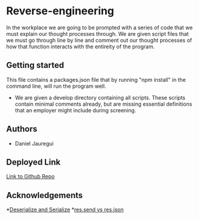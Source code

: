 # Reverse-engineering
In the workplace we are going to be prompted with a series of code that we must explain our thought processes through. We are given script files that we must go through line by line and comment out our thought processes of how that function interacts with the entireity of the program. 
## Getting started
This file contains a packages.json file that by running "npm  install" in the command line, will run the program well. 
* We are given a develop directory containing all scripts. These scripts contain minimal comments already, but are missing essential definitions that an employer might include during screening.
## Authors 
* Daniel Jauregui
## Deployed Link
[Link to Github Repo](https://github.com/Kionling/Reverse-engineering)
## Acknowledgements
*[Deserialize and Serialize](https://stackoverflow.com/questions/3316762/what-is-deserialize-and-serialize-in-json#:~:text=3%20Answers&text=JSON%20is%20a%20format%20that,convert%20string%20%2D%3E%20object)
*[res.send vs res.json](https://stackoverflow.com/questions/19041837/difference-between-res-send-and-res-json-in-express-js)